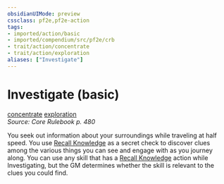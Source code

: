 ```yaml
---
obsidianUIMode: preview
cssclass: pf2e,pf2e-action
tags:
- imported/action/basic
- imported/compendium/src/pf2e/crb
- trait/action/concentrate
- trait/action/exploration
aliases: ["Investigate"]
---
```

# Investigate (basic)
[concentrate](concentrate.md)  [exploration](exploration.md)  
*Source: Core Rulebook p. 480*  



You seek out information about your surroundings while traveling at half speed. You use [Recall Knowledge](recall-knowledge.md) as a secret check to discover clues among the various things you can see and engage with as you journey along. You can use any skill that has a [Recall Knowledge](recall-knowledge.md) action while Investigating, but the GM determines whether the skill is relevant to the clues you could find.